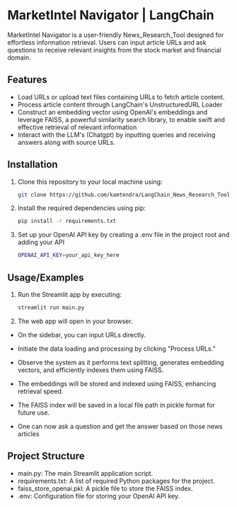 
# MarketIntel Navigator | LangChain 

MarketIntel Navigator is a user-friendly News_Research_Tool designed for effortless information retrieval. Users can input article URLs and ask questions to receive relevant insights from the stock market and financial domain.


## Features

- Load URLs or upload text files containing URLs to fetch article content.
- Process article content through LangChain's UnstructuredURL Loader
- Construct an embedding vector using OpenAI's embeddings and leverage FAISS, a powerful similarity search library, to enable swift and effective retrieval of relevant information
- Interact with the LLM's (Chatgpt) by inputting queries and receiving answers along with source URLs.


## Installation

1. Clone this repository to your local machine using:

    ```bash
    git clone https://github.com/kamtendra/LangChain_News_Research_Tool.git
    ```

2. Install the required dependencies using pip:

    ```bash
    pip install -r requirements.txt
    ```

3. Set up your OpenAI API key by creating a .env file in the project root and adding your API

    ```bash
    OPENAI_API_KEY=your_api_key_here
    ```
## Usage/Examples

1. Run the Streamlit app by executing:
   
    ```bash
    streamlit run main.py
    ```

2. The web app will open in your browser.

- On the sidebar, you can input URLs directly.

- Initiate the data loading and processing by clicking "Process URLs."

- Observe the system as it performs text splitting, generates embedding vectors, and efficiently indexes them using FAISS.

- The embeddings will be stored and indexed using FAISS, enhancing retrieval speed.

- The FAISS index will be saved in a local file path in pickle format for future use.
- One can now ask a question and get the answer based on those news articles


## Project Structure

- main.py: The main Streamlit application script.
- requirements.txt: A list of required Python packages for the project.
- faiss_store_openai.pkl: A pickle file to store the FAISS index.
- .env: Configuration file for storing your OpenAI API key.
